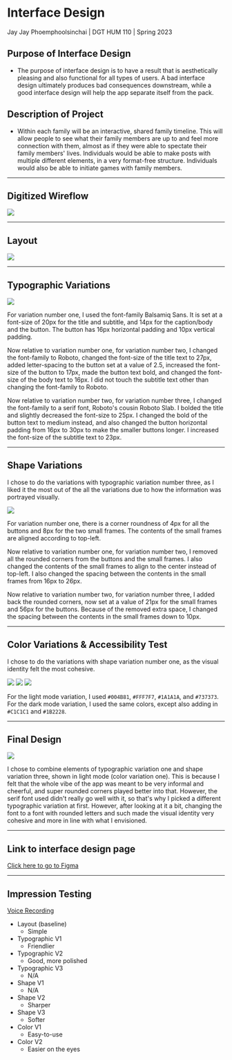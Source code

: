 # Interface Design
Jay Jay Phoemphoolsinchai | DGT HUM 110 | Spring 2023
## Purpose of Interface Design
* The purpose of interface design is to have a result that is aesthetically pleasing and also functional for all types of users. A bad interface design ultimately produces bad consequences downstream, while a good interface design will help the app separate itself from the pack.

## Description of Project
* Within each family will be an interactive, shared family timeline. This will allow people to see what their family members are up to and feel more connection with them, almost as if they were able to spectate their family members' lives. Individuals would be able to make posts with multiple different elements, in a very format-free structure. Individuals would also be able to initiate games with family members.

---

## Digitized Wireflow
![](../resources/images/assignment5/Base%20-%20Wireflow.png)

---

## Layout
![](../resources/images/assignment6/Layout.png)

---

## Typographic Variations

![](../resources/images/assignment6/Typographic.png)

For variation number one, I used the font-family Balsamiq Sans. It is set at a font-size of 20px for the title and subtitle, and 14px for the caption/body and the button. The button has 16px horizontal padding and 10px vertical padding.

Now relative to variation number one, for variation number two, I changed the font-family to Roboto, changed the font-size of the title text to 27px, added letter-spacing to the button set at a value of 2.5, increased the font-size of the button to 17px, made the button text bold, and changed the font-size of the body text to 16px. I did not touch the subtitle text other than changing the font-family to Roboto.

Now relative to variation number two, for variation number three, I changed the font-family to a serif font, Roboto's cousin Roboto Slab. I bolded the title and slightly decreased the font-size to 25px. I changed the bold of the button text to medium instead, and also changed the button horizontal padding from 16px to 30px to make the smaller buttons longer. I increased the font-size of the subtitle text to 23px.


---

## Shape Variations

I chose to do the variations with typographic variation number three, as I liked it the most out of the all the variations due to how the information was portrayed visually.

![](../resources/images/assignment6/Shape.png)

For variation number one, there is a corner roundness of 4px for all the buttons and 8px for the two small frames. The contents of the small frames are aligned according to top-left.

Now relative to variation number one, for variation number two, I removed all the rounded corners from the buttons and the small frames. I also changed the contents of the small frames to align to the center instead of top-left. I also changed the spacing between the contents in the small frames from 16px to 26px.

Now relative to variation number two, for variation number three, I added back the rounded corners, now set at a value of 21px for the small frames and 56px for the buttons. Because of the removed extra space, I changed the spacing between the contents in the small frames down to 10px.

---

## Color Variations & Accessibility Test

I chose to do the variations with shape variation number one, as the visual identity felt the most cohesive.

![](../resources/images/assignment6/Color.png)
![](../resources/images/assignment6/AAA%20Light.png)
![](../resources/images/assignment6/AAA%20Dark.png)

For the light mode variation, I used `#004B81`, `#FFF7F7`, `#1A1A1A`, and `#737373`.
For the dark mode variation, I used the same colors, except also adding in `#C1C1C1` and `#1B2228`.

---

## Final Design

![](../resources/images/assignment6/Final.png)

I chose to combine elements of typographic variation one and shape variation three, shown in light mode (color variation one). This is because I felt that the whole vibe of the app was meant to be very informal and cheerful, and super rounded corners played better into that. However, the serif font used didn't really go well with it, so that's why I picked a different typographic variation at first. However, after looking at it a bit, changing the font to a font with rounded letters and such made the visual identity very cohesive and more in line with what I envisioned.

---

## Link to interface design page
[Click here to go to Figma](https://www.figma.com/file/34VJZmiHcXV5joYuPCIUZs/A6-Final?type=design&t=tyBxDWPe9GPFbzBq-1)

---

## Impression Testing
[Voice Recording](https://drive.google.com/file/d/10pLPymSxDW6N_h5kLxLxXYlviMV7haGT/view?usp=sharing)
* Layout (baseline)
    * Simple
* Typographic V1
    * Friendlier
* Typographic V2
    * Good, more polished
* Typographic V3
    * N/A
* Shape V1
    * N/A
* Shape V2
    * Sharper
* Shape V3
    * Softer
* Color V1
    * Easy-to-use
* Color V2
    * Easier on the eyes